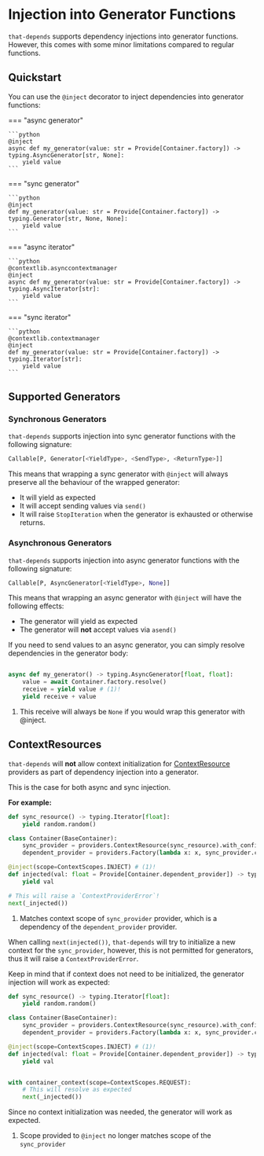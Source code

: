 # Injection into Generator Functions


`that-depends` supports dependency injections into generator functions. However, this comes
with some minor limitations compared to regular functions.


## Quickstart

You can use the `@inject` decorator to inject dependencies into generator functions:

=== "async generator"

    ```python
    @inject
    async def my_generator(value: str = Provide[Container.factory]) -> typing.AsyncGenerator[str, None]:
        yield value
    ```

=== "sync generator"

    ```python
    @inject
    def my_generator(value: str = Provide[Container.factory]) -> typing.Generator[str, None, None]:
        yield value
    ```

=== "async iterator"

    ```python
    @contextlib.asynccontextmanager
    @inject
    async def my_generator(value: str = Provide[Container.factory]) -> typing.AsyncIterator[str]:
        yield value
    ```

=== "sync iterator"

    ```python
    @contextlib.contextmanager
    @inject
    def my_generator(value: str = Provide[Container.factory]) -> typing.Iterator[str]:
        yield value
    ```

## Supported Generators

### Synchronous Generators

`that-depends` supports injection into sync generator functions with the following signature:

```python
Callable[P, Generator[<YieldType>, <SendType>, <ReturnType>]]
```

This means that wrapping a sync generator with `@inject` will always preserve all the behaviour of the wrapped generator:

- It will yield as expected
- It will accept sending values via `send()`
- It will raise `StopIteration` when the generator is exhausted or otherwise returns.


### Asynchronous Generators

`that-depends` supports injection into async generator functions with the following signature:

```python
Callable[P, AsyncGenerator[<YieldType>, None]]
```

This means that wrapping an async generator with `@inject` will have the following effects:

- The generator will yield as expected
- The generator will **not** accept values via `asend()`

If you need to send values to an async generator, you can simply resolve dependencies in the generator body:

```python

async def my_generator() -> typing.AsyncGenerator[float, float]:
    value = await Container.factory.resolve()
    receive = yield value # (1)!
    yield receive + value

```

1. This receive will always be `None` if you would wrap this generator with @inject.



## ContextResources

`that-depends` will **not** allow context initialization for [ContextResource](../providers/context-resources.md) providers 
as part of dependency injection into a generator.

This is the case for both async and sync injection.

**For example:**
```python
def sync_resource() -> typing.Iterator[float]:
    yield random.random() 

class Container(BaseContainer):
    sync_provider = providers.ContextResource(sync_resource).with_config(scope=ContextScopes.INJECT)
    dependent_provider = providers.Factory(lambda x: x, sync_provider.cast)

@inject(scope=ContextScopes.INJECT) # (1)!
def injected(val: float = Provide[Container.dependent_provider]) -> typing.Generator[float, None, None]:
    yield val 

# This will raise a `ContextProviderError`!
next(_injected())
```

1. Matches context scope of `sync_provider` provider, which is a dependency of the `dependent_provider` provider.


When calling `next(injected())`, `that-depends` will try to initialize a new context for the `sync_provider`,
however, this is not permitted for generators, thus it will raise a `ContextProviderError`.


Keep in mind that if context does not need to be initialized, the generator injection will work as expected:

```python
def sync_resource() -> typing.Iterator[float]:
    yield random.random() 

class Container(BaseContainer):
    sync_provider = providers.ContextResource(sync_resource).with_config(scope=ContextScopes.REQUEST)
    dependent_provider = providers.Factory(lambda x: x, sync_provider.cast)

@inject(scope=ContextScopes.INJECT) # (1)!
def injected(val: float = Provide[Container.dependent_provider]) -> typing.Generator[float, None, None]:
    yield val 


with container_context(scope=ContextScopes.REQUEST):
    # This will resolve as expected
    next(_injected())
```

Since no context initialization was needed, the generator will work as expected.

1. Scope provided to `@inject` no longer matches scope of the `sync_provider`
